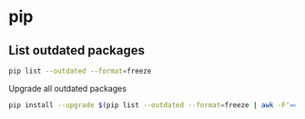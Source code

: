 # pip

## List outdated packages

```bash
pip list --outdated --format=freeze
```

Upgrade all outdated packages

```bash
pip install --upgrade $(pip list --outdated --format=freeze | awk -F'==' '{ print $1 }' | tr '\n' ' ')
```
